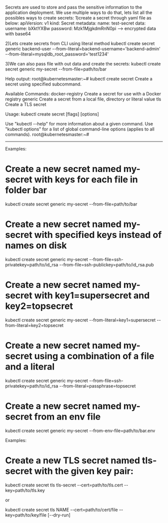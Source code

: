 Secrets are used to store and pass the sensitive information to the
application deployment.
We use multiple ways to do that, lets list all the possibles ways to create
secrets:
1)create a secret through yaml file as below:
apiVersion: v1
kind: Secret
metadata:
  name: test-secret
data:
  username: bXktYXBw
  password: Mzk1MjgkdmRnN0pi  --> encrypted data with base64

2)Lets create secrets from CLI using literal method
kubectl create secret generic backend-user --from-literal=backend-username='backend-admin' --from-literal=mysqldb_root_password='test1234'

3)We can also pass file with out data and create the secrets:
kubectl create secret generic my-secret --from-file=path/to/bar

Help output:
root@kubernetesmaster:~# kubectl create secret
Create a secret using specified subcommand.

Available Commands:
  docker-registry Create a secret for use with a Docker registry
  generic         Create a secret from a local file, directory or literal value
  tls             Create a TLS secret

Usage:
  kubectl create secret [flags] [options]

Use "kubectl <command> --help" for more information about a given command.
Use "kubectl options" for a list of global command-line options (applies to all commands).
root@kubernetesmaster:~#

---
Examples:
  # Create a new secret named my-secret with keys for each file in folder bar
  kubectl create secret generic my-secret --from-file=path/to/bar

  # Create a new secret named my-secret with specified keys instead of names on disk
  kubectl create secret generic my-secret --from-file=ssh-privatekey=path/to/id_rsa --from-file=ssh-publickey=path/to/id_rsa.pub

  # Create a new secret named my-secret with key1=supersecret and key2=topsecret
  kubectl create secret generic my-secret --from-literal=key1=supersecret --from-literal=key2=topsecret

  # Create a new secret named my-secret using a combination of a file and a literal
  kubectl create secret generic my-secret --from-file=ssh-privatekey=path/to/id_rsa --from-literal=passphrase=topsecret

  # Create a new secret named my-secret from an env file
  kubectl create secret generic my-secret --from-env-file=path/to/bar.env

Examples:
# Create a new TLS secret named tls-secret with the given key pair:
kubectl create secret tls tls-secret --cert=path/to/tls.cert --key=path/to/tls.key

or

kubectl create secret tls NAME --cert=path/to/cert/file --key=path/to/key/file [--dry-run]